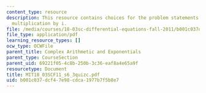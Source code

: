 ```yaml
---
content_type: resource
description: This resource contains choices for the problem statements related to
  multiplication by i.
file: /media/courses/18-03sc-differential-equations-fall-2011/b001c037dcf47e98cdca1977b7f5b8e7_MIT18_03SCF11_s6_3quizc.pdf
file_type: application/pdf
learning_resource_types: []
ocw_type: OCWFile
parent_title: Complex Arithmetic and Exponentials
parent_type: CourseSection
parent_uid: 69221f05-4c8b-250b-3c36-eaf8a4e65a9f
resourcetype: Document
title: MIT18_03SCF11_s6_3quizc.pdf
uid: b001c037-dcf4-7e98-cdca-1977b7f5b8e7
---
```

